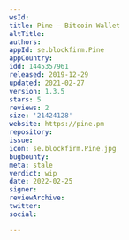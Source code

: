 ```yaml
---
wsId: 
title: Pine – Bitcoin Wallet
altTitle: 
authors: 
appId: se.blockfirm.Pine
appCountry: 
idd: 1445357961
released: 2019-12-29
updated: 2021-02-27
version: 1.3.5
stars: 5
reviews: 2
size: '21424128'
website: https://pine.pm
repository: 
issue: 
icon: se.blockfirm.Pine.jpg
bugbounty: 
meta: stale
verdict: wip
date: 2022-02-25
signer: 
reviewArchive: 
twitter: 
social: 

---
```


